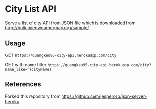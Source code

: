 # City List API

Serve a list of city API from JSON file which is downloaded from http://bulk.openweathermap.org/sample/.

## Usage
GET
`https://quangkeu95-city-api.herokuapp.com/city`

GET with name filter
`https://quangkeu95-city-api.herokuapp.com/city?name_like=^{cityName}`

## References
Forked this repository from https://github.com/jesperorb/json-server-heroku.

